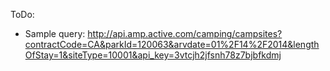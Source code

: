 ToDo:

* Sample query: http://api.amp.active.com/camping/campsites?contractCode=CA&parkId=120063&arvdate=01%2F14%2F2014&lengthOfStay=1&siteType=10001&api_key=3vtcjh2jfsnh78z7bjbfkdmj

